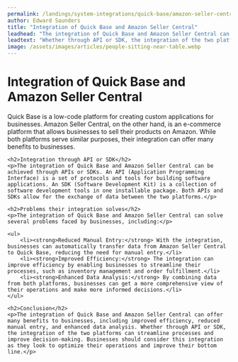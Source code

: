 ```yaml
---
permalink: /landings/system-integrations/quick-base/amazon-seller-central
author: Edward Saunders
title: "Integration of Quick Base and Amazon Seller Central"
leadhead: "The integration of Quick Base and Amazon Seller Central can offer many benefits to businesses, including improved efficiency, reduced manual entry, and enhanced data analysis"
leadtext: "Whether through API or SDK, the integration of the two platforms can streamline processes and improve decision-making. Businesses should consider this integration as they look to optimize their operations and improve their bottom line."
image: /assets/images/articles/people-sitting-near-table.webp
---
```

<div class="arttext">	<h1>Integration of Quick Base and Amazon Seller Central</h1>
	<p>Quick Base is a low-code platform for creating custom applications for businesses. Amazon Seller Central, on the other hand, is an e-commerce platform that allows businesses to sell their products on Amazon.  While both platforms serve similar purposes, their integration can offer many benefits to businesses.</p>

	<h2>Integration through API or SDK</h2>
	<p>The integration of Quick Base and Amazon Seller Central can be achieved through APIs or SDKs. An API (Application Programming Interface) is a set of protocols and tools for building software applications. An SDK (Software Development Kit) is a collection of software development tools in one installable package. Both APIs and SDKs allow for the exchange of data between the two platforms.</p>

	<h2>Problems their integration solves</h2>
	<p>The integration of Quick Base and Amazon Seller Central can solve several problems faced by businesses, including:</p>

	<ul>
		<li><strong>Reduced Manual Entry:</strong> With the integration, businesses can automatically transfer data from Amazon Seller Central to Quick Base, reducing the need for manual entry.</li>
		<li><strong>Improved Efficiency:</strong> The integration can improve efficiency by enabling businesses to streamline their processes, such as inventory management and order fulfillment.</li>
		<li><strong>Enhanced Data Analysis:</strong> By combining data from both platforms, businesses can get a more comprehensive view of their operations and make more informed decisions.</li>
	</ul>

	<h2>Conclusion</h2>
	<p>The integration of Quick Base and Amazon Seller Central can offer many benefits to businesses, including improved efficiency, reduced manual entry, and enhanced data analysis. Whether through API or SDK, the integration of the two platforms can streamline processes and improve decision-making. Businesses should consider this integration as they look to optimize their operations and improve their bottom line.</p>
</div>